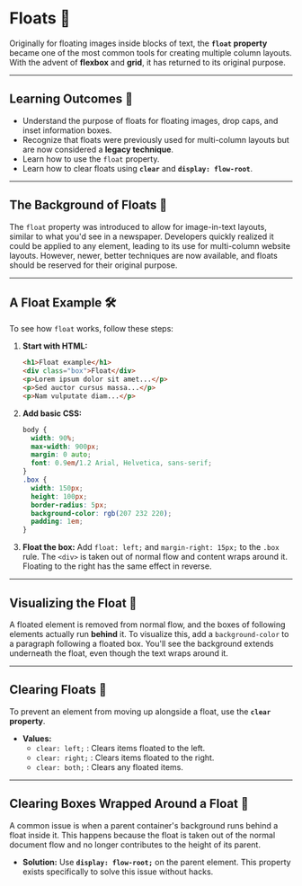 # Floats 🌊

Originally for floating images inside blocks of text, the **`float` property** became one of the most common tools for creating multiple column layouts. With the advent of **flexbox** and **grid**, it has returned to its original purpose.

-----

## Learning Outcomes 🎯

  * Understand the purpose of floats for floating images, drop caps, and inset information boxes.
  * Recognize that floats were previously used for multi-column layouts but are now considered a **legacy technique**.
  * Learn how to use the `float` property.
  * Learn how to clear floats using **`clear`** and **`display: flow-root`**.

-----

## The Background of Floats 📜

The `float` property was introduced to allow for image-in-text layouts, similar to what you'd see in a newspaper. Developers quickly realized it could be applied to any element, leading to its use for multi-column website layouts. However, newer, better techniques are now available, and floats should be reserved for their original purpose.

-----

## A Float Example 🛠️

To see how `float` works, follow these steps:

1.  **Start with HTML:**
    ```html
    <h1>Float example</h1>
    <div class="box">Float</div>
    <p>Lorem ipsum dolor sit amet...</p>
    <p>Sed auctor cursus massa...</p>
    <p>Nam vulputate diam...</p>
    ```
2.  **Add basic CSS:**
    ```css
    body {
      width: 90%;
      max-width: 900px;
      margin: 0 auto;
      font: 0.9em/1.2 Arial, Helvetica, sans-serif;
    }
    .box {
      width: 150px;
      height: 100px;
      border-radius: 5px;
      background-color: rgb(207 232 220);
      padding: 1em;
    }
    ```
3.  **Float the box:** Add `float: left;` and `margin-right: 15px;` to the `.box` rule. The `<div>` is taken out of normal flow and content wraps around it. Floating to the right has the same effect in reverse.

-----

## Visualizing the Float 👀

A floated element is removed from normal flow, and the boxes of following elements actually run **behind** it. To visualize this, add a `background-color` to a paragraph following a floated box. You'll see the background extends underneath the float, even though the text wraps around it.

-----

## Clearing Floats 🧹

To prevent an element from moving up alongside a float, use the **`clear` property**.

  * **Values:**
      * `clear: left;` : Clears items floated to the left.
      * `clear: right;` : Clears items floated to the right.
      * `clear: both;` : Clears any floated items.

-----

## Clearing Boxes Wrapped Around a Float 🎁

A common issue is when a parent container's background runs behind a float inside it. This happens because the float is taken out of the normal document flow and no longer contributes to the height of its parent.

  * **Solution:** Use **`display: flow-root;`** on the parent element. This property exists specifically to solve this issue without hacks.